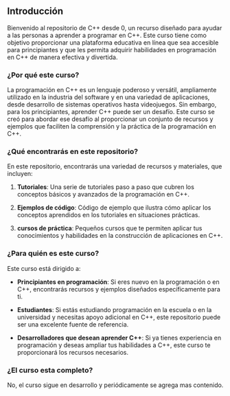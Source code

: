 ## Introducción

Bienvenido al repositorio de C++ desde 0, un recurso diseñado para ayudar a las personas a aprender a programar en C++. Este curso tiene como objetivo proporcionar una plataforma educativa en línea que sea accesible para principiantes y que les permita adquirir habilidades en programación en C++ de manera efectiva y divertida.

### ¿Por qué este curso?

La programación en C++ es un lenguaje poderoso y versátil, ampliamente utilizado en la industria del software y en una variedad de aplicaciones, desde desarrollo de sistemas operativos hasta videojuegos. Sin embargo, para los principiantes, aprender C++ puede ser un desafío. Este curso se creó para abordar ese desafío al proporcionar un conjunto de recursos y ejemplos que faciliten la comprensión y la práctica de la programación en C++.

### ¿Qué encontrarás en este repositorio?

En este repositorio, encontrarás una variedad de recursos y materiales, que incluyen:

1. **Tutoriales**: Una serie de tutoriales paso a paso que cubren los conceptos básicos y avanzados de la programación en C++.

2. **Ejemplos de código**: Código de ejemplo que ilustra cómo aplicar los conceptos aprendidos en los tutoriales en situaciones prácticas.

3. **cursos de práctica**: Pequeños cursos que te permiten aplicar tus conocimientos y habilidades en la construcción de aplicaciones en C++.

### ¿Para quién es este curso?

Este curso está dirigido a:

-   **Principiantes en programación**: Si eres nuevo en la programación o en C++, encontrarás recursos y ejemplos diseñados específicamente para ti.

-   **Estudiantes**: Si estás estudiando programación en la escuela o en la universidad y necesitas apoyo adicional en C++, este repositorio puede ser una excelente fuente de referencia.

-   **Desarrolladores que desean aprender C++**: Si ya tienes experiencia en programación y deseas ampliar tus habilidades a C++, este curso te proporcionará los recursos necesarios.

### ¿El curso esta completo?

No, el curso sigue en desarrollo y periódicamente se agrega mas contenido.

